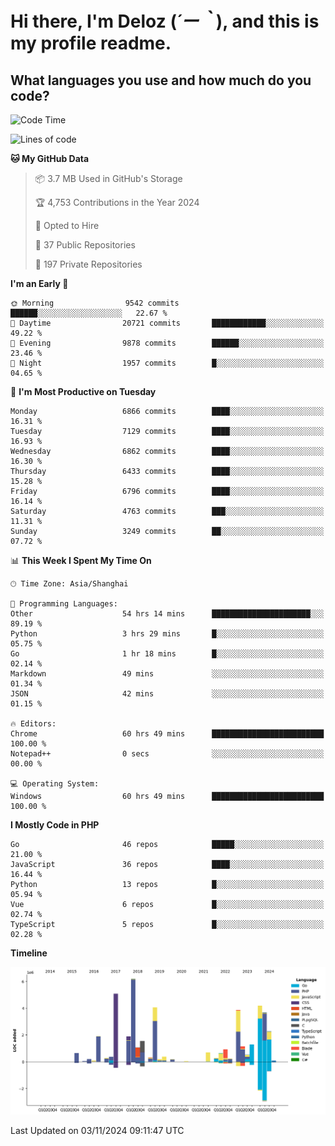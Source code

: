 # **Hi there, I'm Deloz (*´ー｀*), and this is my profile readme.**

## **What languages you use and how much do you code?**

<!--START_SECTION:waka-->
![Code Time](http://img.shields.io/badge/Code%20Time-4%2C969%20hrs%204%20mins-blue)

![Lines of code](https://img.shields.io/badge/From%20Hello%20World%20I%27ve%20Written-44.2%20million%20lines%20of%20code-blue)

**🐱 My GitHub Data** 

> 📦 3.7 MB Used in GitHub's Storage 
 > 
> 🏆 4,753 Contributions in the Year 2024
 > 
> 💼 Opted to Hire
 > 
> 📜 37 Public Repositories 
 > 
> 🔑 197 Private Repositories 
 > 
**I'm an Early 🐤** 

```text
🌞 Morning                9542 commits        ██████░░░░░░░░░░░░░░░░░░░   22.67 % 
🌆 Daytime                20721 commits       ████████████░░░░░░░░░░░░░   49.22 % 
🌃 Evening                9878 commits        ██████░░░░░░░░░░░░░░░░░░░   23.46 % 
🌙 Night                  1957 commits        █░░░░░░░░░░░░░░░░░░░░░░░░   04.65 % 
```
📅 **I'm Most Productive on Tuesday** 

```text
Monday                   6866 commits        ████░░░░░░░░░░░░░░░░░░░░░   16.31 % 
Tuesday                  7129 commits        ████░░░░░░░░░░░░░░░░░░░░░   16.93 % 
Wednesday                6862 commits        ████░░░░░░░░░░░░░░░░░░░░░   16.30 % 
Thursday                 6433 commits        ████░░░░░░░░░░░░░░░░░░░░░   15.28 % 
Friday                   6796 commits        ████░░░░░░░░░░░░░░░░░░░░░   16.14 % 
Saturday                 4763 commits        ███░░░░░░░░░░░░░░░░░░░░░░   11.31 % 
Sunday                   3249 commits        ██░░░░░░░░░░░░░░░░░░░░░░░   07.72 % 
```


📊 **This Week I Spent My Time On** 

```text
🕑︎ Time Zone: Asia/Shanghai

💬 Programming Languages: 
Other                    54 hrs 14 mins      ██████████████████████░░░   89.19 % 
Python                   3 hrs 29 mins       █░░░░░░░░░░░░░░░░░░░░░░░░   05.75 % 
Go                       1 hr 18 mins        █░░░░░░░░░░░░░░░░░░░░░░░░   02.14 % 
Markdown                 49 mins             ░░░░░░░░░░░░░░░░░░░░░░░░░   01.34 % 
JSON                     42 mins             ░░░░░░░░░░░░░░░░░░░░░░░░░   01.15 % 

🔥 Editors: 
Chrome                   60 hrs 49 mins      █████████████████████████   100.00 % 
Notepad++                0 secs              ░░░░░░░░░░░░░░░░░░░░░░░░░   00.00 % 

💻 Operating System: 
Windows                  60 hrs 49 mins      █████████████████████████   100.00 % 
```

**I Mostly Code in PHP** 

```text
Go                       46 repos            █████░░░░░░░░░░░░░░░░░░░░   21.00 % 
JavaScript               36 repos            ████░░░░░░░░░░░░░░░░░░░░░   16.44 % 
Python                   13 repos            █░░░░░░░░░░░░░░░░░░░░░░░░   05.94 % 
Vue                      6 repos             █░░░░░░░░░░░░░░░░░░░░░░░░   02.74 % 
TypeScript               5 repos             █░░░░░░░░░░░░░░░░░░░░░░░░   02.28 % 
```



**Timeline**

![Lines of Code chart](https://raw.githubusercontent.com/deloz/deloz/main/assets/bar_graph.png)


 Last Updated on 03/11/2024 09:11:47 UTC
<!--END_SECTION:waka-->
